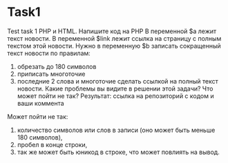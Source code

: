 # Task1
 Test task 1
PHP и HTML. Напишите код на PHP
В переменной $a лежит текст новости. В переменной $link лежит ссылка на страницу с полным текстом этой новости.
Нужно в переменную $b записать сокращенный текст новости по правилам:
1) обрезать до 180 символов
2) приписать многоточие
3) последние 2 слова и многоточие сделать ссылкой на полный текст новости.
Какие проблемы вы видите в решении этой задачи? Что может пойти не так?
Результат: ссылка на репозиторий с кодом и ваши коммента

Может пойти не так:
1) количество символов или слов в записи (оно может быть меньше 180 символов), 
2) пробел в конце строки,
3) так же может быть юникод в строке, что может повлиять на вывод.
